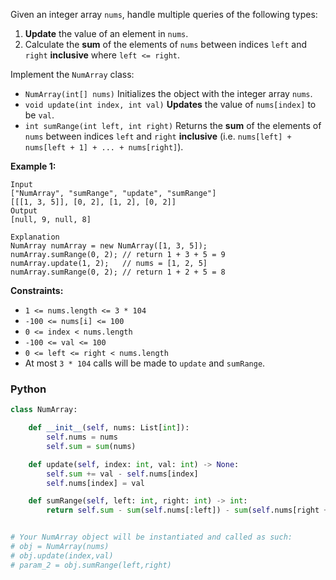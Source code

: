 Given an integer array  `nums`, handle multiple queries of the following types:

1.  **Update**  the value of an element in  `nums`.
2.  Calculate the  **sum**  of the elements of  `nums`  between indices  `left`  and  `right`  **inclusive**  where  `left <= right`.

Implement the  `NumArray`  class:

-   `NumArray(int[] nums)`  Initializes the object with the integer array  `nums`.
-   `void update(int index, int val)`  **Updates**  the value of  `nums[index]`  to be  `val`.
-   `int sumRange(int left, int right)`  Returns the  **sum**  of the elements of  `nums`  between indices  `left`  and  `right`  **inclusive**  (i.e.  `nums[left] + nums[left + 1] + ... + nums[right]`).

**Example 1:**
```
Input
["NumArray", "sumRange", "update", "sumRange"]
[[[1, 3, 5]], [0, 2], [1, 2], [0, 2]]
Output
[null, 9, null, 8]

Explanation
NumArray numArray = new NumArray([1, 3, 5]);
numArray.sumRange(0, 2); // return 1 + 3 + 5 = 9
numArray.update(1, 2);   // nums = [1, 2, 5]
numArray.sumRange(0, 2); // return 1 + 2 + 5 = 8
```
**Constraints:**

-   `1 <= nums.length <= 3 * 104`
-   `-100 <= nums[i] <= 100`
-   `0 <= index < nums.length`
-   `-100 <= val <= 100`
-   `0 <= left <= right < nums.length`
-   At most  `3 * 104`  calls will be made to  `update`  and  `sumRange`.


### Python
```python
class NumArray:

    def __init__(self, nums: List[int]):
        self.nums = nums
        self.sum = sum(nums)

    def update(self, index: int, val: int) -> None:
        self.sum += val - self.nums[index]
        self.nums[index] = val

    def sumRange(self, left: int, right: int) -> int:
        return self.sum - sum(self.nums[:left]) - sum(self.nums[right + 1:])


# Your NumArray object will be instantiated and called as such:
# obj = NumArray(nums)
# obj.update(index,val)
# param_2 = obj.sumRange(left,right)
```